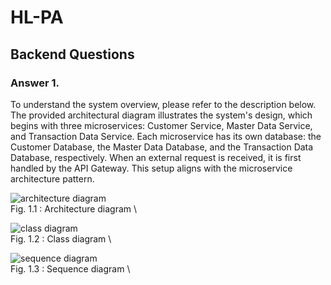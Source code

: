 # HL-PA

## Backend Questions
### Answer 1.

To understand the system overview, please refer to the description below. The provided architectural diagram illustrates the system's design, which begins with three microservices: Customer Service, Master Data Service, and Transaction Data Service. Each microservice has its own database: the Customer Database, the Master Data Database, and the Transaction Data Database, respectively. When an external request is received, it is first handled by the API Gateway. This setup aligns with the microservice architecture pattern.







![architecture diagram](https://res.cloudinary.com/dmdxfjunb/image/upload/v1720244389/HLAB-Architecture_Diagram_oopsbw.jpg) \
Fig. 1.1 : Architecture diagram \



![class diagram](https://res.cloudinary.com/dmdxfjunb/image/upload/v1720244482/HLAB-Class_Diagram_nkw46w.jpg) \
Fig. 1.2 : Class diagram \



![sequence diagram](https://res.cloudinary.com/dmdxfjunb/image/upload/v1720244488/Untitled_19_sylyvk.png) \
Fig. 1.3 : Sequence diagram \




   

